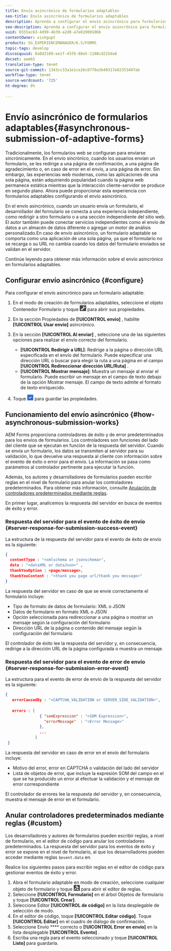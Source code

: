 ```yaml
---
title: Envío asincrónico de formularios adaptables
seo-title: Envío asincrónico de formularios adaptables
description: Aprenda a configurar el envío asincrónico para formularios adaptables.
seo-description: Aprenda a configurar el envío asincrónico para formularios adaptables.
uuid: 6555ac63-4d99-4b39-a2d0-a7e61909106b
contentOwner: vishgupt
products: SG_EXPERIENCEMANAGER/6.5/FORMS
topic-tags: develop
discoiquuid: 0a0d2109-ee1f-43f6-88e5-1108cd215da6
docset: aem65
translation-type: tm+mt
source-git-commit: 1343cc33a1e1ce26c0770a3b49317e82353497ab
workflow-type: tm+mt
source-wordcount: '725'
ht-degree: 0%

---
```



# Envío asincrónico de formularios adaptables{#asynchronous-submission-of-adaptive-forms}

Tradicionalmente, los formularios web se configuran para enviarse sincrónicamente. En el envío sincrónico, cuando los usuarios envían un formulario, se les redirige a una página de confirmación, a una página de agradecimiento o, en caso de error en el envío, a una página de error. Sin embargo, las experiencias web modernas, como las aplicaciones de una sola página, están adquiriendo popularidad cuando la página web permanece estática mientras que la interacción cliente-servidor se produce en segundo plano. Ahora puede proporcionar esta experiencia con formularios adaptables configurando el envío asincrónico.

En el envío asincrónico, cuando un usuario envía un formulario, el desarrollador del formulario se conecta a una experiencia independiente, como redirigir a otro formulario o a una sección independiente del sitio web. El autor también puede conectar servicios independientes como el envío de datos a un almacén de datos diferente o agregar un motor de análisis personalizado.En caso de envío asincrónico, un formulario adaptable se comporta como una aplicación de una sola página, ya que el formulario no se recarga o su URL no cambia cuando los datos del formulario enviados se validan en el servidor.

Continúe leyendo para obtener más información sobre el envío asincrónico en formularios adaptables.

## Configurar envío asincrónico {#configure}

Para configurar el envío asincrónico para un formulario adaptable:

1. En el modo de creación de formularios adaptables, seleccione el objeto Contenedor Formulario y toque ![cmppr1](assets/cmppr1.png) para abrir sus propiedades.
1. En la sección Propiedades de **[!UICONTROL envío]** , habilite **[!UICONTROL Usar envío]** asincrónico.
1. En la sección **[!UICONTROL Al enviar]** , seleccione una de las siguientes opciones para realizar el envío correcto del formulario.

   * **[!UICONTROL Redirigir a URL]**: Redirige a la página o dirección URL especificada en el envío del formulario. Puede especificar una dirección URL o buscar para elegir la ruta a una página en el campo **[!UICONTROL Redireccionar dirección URL/Ruta]** .
   * **[!UICONTROL Mostrar mensaje]**: Muestra un mensaje al enviar el formulario. Puede escribir un mensaje en el campo de texto debajo de la opción Mostrar mensaje. El campo de texto admite el formato de texto enriquecido.

1. Toque ![check-button1](assets/check-button1.png) para guardar las propiedades.

## Funcionamiento del envío asincrónico {#how-asynchronous-submission-works}

AEM Forms proporciona controladores de éxito y de error predeterminados para los envíos de formularios. Los controladores son funciones del lado del cliente que se ejecutan en función de la respuesta del servidor. Cuando se envía un formulario, los datos se transmiten al servidor para su validación, lo que devuelve una respuesta al cliente con información sobre el evento de éxito o error para el envío. La información se pasa como parámetros al controlador pertinente para ejecutar la función.

Además, los autores y desarrolladores de formularios pueden escribir reglas en el nivel de formulario para anular los controladores predeterminados. Para obtener más información, consulte [Anulación de controladores predeterminados mediante reglas](#custom).

En primer lugar, analicemos la respuesta del servidor en busca de eventos de éxito y error.

### Respuesta del servidor para el evento de éxito de envío {#server-response-for-submission-success-event}

La estructura de la respuesta del servidor para el evento de éxito de envío es la siguiente:

```json
{
  contentType : "<xmlschema or jsonschema>",
  data : "<dataXML or dataJson>" ,
  thankYouOption : <page/message>,
  thankYouContent : "<thank you page url/thank you message>"
}
```

La respuesta del servidor en caso de que se envíe correctamente el formulario incluye:

* Tipo de formato de datos de formulario: XML o JSON
* Datos de formulario en formato XML o JSON
* Opción seleccionada para redireccionar a una página o mostrar un mensaje según la configuración del formulario
* Dirección URL de la página o contenido del mensaje según la configuración del formulario

El controlador de éxito lee la respuesta del servidor y, en consecuencia, redirige a la dirección URL de la página configurada o muestra un mensaje.

### Respuesta del servidor para el evento de error de envío {#server-response-for-submission-error-event}

La estructura para el evento de error de envío de la respuesta del servidor es la siguiente:

```json
{
   errorCausedBy : "<CAPTCHA_VALIDATION or SERVER_SIDE_VALIDATION>",

   errors : [
               { "somExpression" : "<SOM Expression>",
                 "errorMessage"  : "<Error Message>"
               },
               ...
             ]
 }
```

La respuesta del servidor en caso de error en el envío del formulario incluye:

* Motivo del error, error en CAPTCHA o validación del lado del servidor
* Lista de objetos de error, que incluye la expresión SOM del campo en el que se ha producido un error al efectuar la validación y el mensaje de error correspondiente

El controlador de errores lee la respuesta del servidor y, en consecuencia, muestra el mensaje de error en el formulario.

## Anular controladores predeterminados mediante reglas {#custom}

Los desarrolladores y autores de formularios pueden escribir reglas, a nivel de formulario, en el editor de código para anular los controladores predeterminados. La respuesta del servidor para los eventos de éxito y error se expone en el nivel de formulario, al que los desarrolladores pueden acceder mediante reglas `$event.data` en.

Realice los siguientes pasos para escribir reglas en el editor de código para gestionar eventos de éxito y error.

1. Abra el formulario adaptable en modo de creación, seleccione cualquier objeto de formulario y toque ![edit-rules1](assets/edit-rules1.png) para abrir el editor de reglas.
1. Seleccione **[!UICONTROL Formulario]** en el árbol Objetos de formulario y toque **[!UICONTROL Crear]**.
1. Seleccione Editor **[!UICONTROL de código]** en la lista desplegable de selección de modo.
1. En el editor de código, toque **[!UICONTROL Editar código]**. Toque **[!UICONTROL Editar]** en el cuadro de diálogo de confirmación.
1. Seleccione Envío **** correcto o **[!UICONTROL Error en envío]** en la lista desplegable **[!UICONTROL Evento]** .
1. Escriba una regla para el evento seleccionado y toque **[!UICONTROL Listo]** para guardarla.


